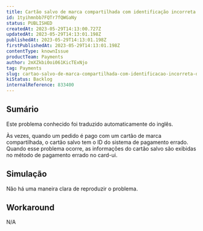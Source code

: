 ```yaml
---
title: Cartão salvo de marca compartilhada com identificação incorreta do sistema de pagamento
id: 1tyihmnbb7FQTr7fQWGaNy
status: PUBLISHED
createdAt: 2023-05-29T14:13:00.727Z
updatedAt: 2023-05-29T14:13:01.198Z
publishedAt: 2023-05-29T14:13:01.198Z
firstPublishedAt: 2023-05-29T14:13:01.198Z
contentType: knownIssue
productTeam: Payments
author: 2mXZkbi0oi061KicTExNjo
tag: Payments
slug: cartao-salvo-de-marca-compartilhada-com-identificacao-incorreta-do-sistema-de-pagamento
kiStatus: Backlog
internalReference: 833400
---
```


## Sumário

<div class="alert alert-info">
  <p>Este problema conhecido foi traduzido automaticamente do inglês.</p>
</div>


Às vezes, quando um pedido é pago com um cartão de marca compartilhada, o cartão salvo tem o ID do sistema de pagamento errado. Quando esse problema ocorre, as informações do cartão salvo são exibidas no método de pagamento errado no card-ui.

## Simulação


Não há uma maneira clara de reproduzir o problema.



## Workaround


N/A




